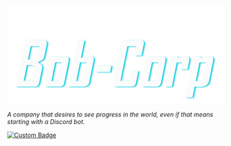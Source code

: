 <img src="media/logo-transparent-bg.png" alt="Bob-Corp Logo">

*A company that desires to see progress in the world, even if that means starting with a 
Discord bot.*


[![Custom Badge](https://img.shields.io/badge/Website-cyan)](https://bobcorp.bot/)





